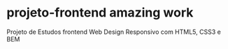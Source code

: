 # projeto-frontend amazing work
Projeto de Estudos frontend Web Design Responsivo com HTML5, CSS3 e BEM

